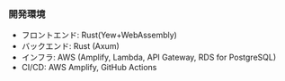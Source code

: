### 開発環境
- フロントエンド: Rust(Yew+WebAssembly) 
- バックエンド: Rust (Axum) 
- インフラ: AWS (Amplify, Lambda, API Gateway, RDS for PostgreSQL) 
- CI/CD: AWS Amplify, GitHub Actions